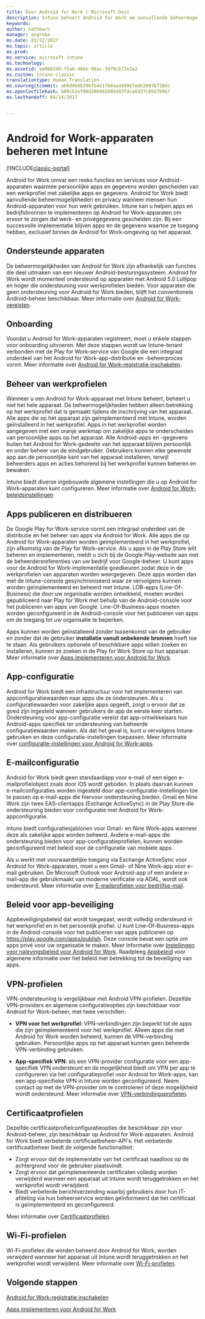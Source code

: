 ```yaml
---
title: Over Android for Work | Microsoft Docs
description: Intune beheert Android for Work om aanvullende beheermogelijkheden en privacy te leveren wanneer mensen hun Android-apparaten voor hun werk gebruiken.
keywords: 
author: nathbarn
manager: angrobe
ms.date: 03/22/2017
ms.topic: article
ms.prod: 
ms.service: microsoft-intune
ms.technology: 
ms.assetid: aa0002d9-f5a0-466e-98ac-3970cb77e3a2
ms.custom: intune-classic
translationtype: Human Translation
ms.sourcegitcommit: ab6d9b6b296fb4e1fb0aaa9496fede28976728dc
ms.openlocfilehash: b00cb3af00d20b091b9b443fdce6d37c89d769b7
ms.lasthandoff: 04/14/2017


---
```


# <a name="manage-android-for-work-devices-with-intune"></a>Android for Work-apparaten beheren met Intune

[!INCLUDE[classic-portal](../includes/classic-portal.md)]

Android for Work omvat een reeks functies en services voor Android-apparaten waarmee persoonlijke apps en gegevens worden gescheiden van een werkprofiel met zakelijke apps en gegevens. Android for Work biedt aanvullende beheermogelijkheden en privacy wanneer mensen hun Android-apparaten voor hun werk gebruiken. Intune kan u helpen apps en bedrijfsbronnen te implementeren op Android for Work-apparaten om ervoor te zorgen dat werk- en privégegevens gescheiden zijn. Bij een succesvolle implementatie blijven apps en de gegevens waartoe ze toegang hebben, exclusief binnen de Android for Work-omgeving op het apparaat.

## <a name="supported-devices"></a>Ondersteunde apparaten

De beheermogelijkheden van Android for Work zijn afhankelijk van functies die deel uitmaken van een nieuwer Android-besturingssysteem. Android for Work wordt momenteel ondersteund op apparaten met Android 5.0 Lollipop en hoger die ondersteuning voor werkprofielen bieden. Voor apparaten die geen ondersteuning voor Android for Work bieden, blijft het conventionele Android-beheer beschikbaar. Meer informatie over [Android for Work-vereisten](https://support.google.com/work/android/answer/6174145?hl=en&ref_topic=6151012).

## <a name="onboarding"></a>Onboarding

Voordat u Android for Work-apparaten registreert, moet u enkele stappen voor onboarding uitvoeren. Met deze stappen wordt uw Intune-tenant verbonden met de Play for Work-service van Google die een integraal onderdeel van het Android for Work-app-distributie en -beheerproces vormt. Meer informatie over [Android for Work-registratie inschakelen](https://docs.microsoft.com/intune/deploy-use/set-up-android-for-work).

## <a name="work-profile-management"></a>Beheer van werkprofielen

Wanneer u een Android for Work-apparaat met Intune beheert, beheert u niet het hele apparaat. De beheermogelijkheden hebben alleen betrekking op het werkprofiel dat is gemaakt tijdens de inschrijving van het apparaat. Alle apps die op het apparaat zijn geïmplementeerd met Intune, worden geïnstalleerd in het werkprofiel. Apps in het werkprofiel worden aangegeven met een oranje werkmap om zakelijke apps te onderscheiden van persoonlijke apps op het apparaat. Alle Android-apps en -gegevens buiten het Android for Work-gedeelte van het apparaat blijven persoonlijk en onder beheer van de eindgebruiker. Gebruikers kunnen elke gewenste app aan de persoonlijke kant van het apparaat installeren, terwijl beheerders apps en acties behorend bij het werkprofiel kunnen beheren en bewaken.

Intune biedt diverse ingebouwde algemene instellingen die u op Android for Work-apparaten kunt configureren. Meer informatie over [Android for Work-beleidsinstellingen](android-for-work-policy-settings-in-microsoft-intune.md)

## <a name="app-publishing-and-distribution"></a>Apps publiceren en distribueren

De Google Play for Work-service vormt een integraal onderdeel van de distributie en het beheer van apps via Android for Work. Alle apps die op Android for Work-apparaten worden geïmplementeerd in het werkprofiel, zijn afkomstig van de Play for Work-service. Als u apps in de Play Store wilt beheren en implementeren, meldt u zich bij de Google Play-website aan met de beheerdersreferenties van uw bedrijf voor Google-beheer. U kunt apps voor de Android for Work-implementatie goedkeuren zodat deze in de werkprofielen van apparaten worden weergegeven. Deze apps worden dan met de Intune-console gesynchroniseerd waar ze vervolgens kunnen worden geïmplementeerd en beheerd met Intune. LOB-apps (Line-Of-Business) die door uw organisatie worden ontwikkeld, moeten worden gepubliceerd naar Play for Work met behulp van de Android-console voor het publiceren van apps van Google. Line-Of-Business-apps moeten worden geconfigureerd in de Android-console voor het publiceren van apps om de toegang tot uw organisatie te beperken.

Apps kunnen worden geïnstalleerd zonder tussenkomst van de gebruiker en zonder dat de gebruiker **installatie vanuit onbekende bronnen** hoeft toe te staan. Als gebruikers optionele of beschikbare apps willen zoeken en installeren, kunnen ze zoeken in de Play for Work Store op hun apparaat. Meer informatie over [Apps implementeren voor Android for Work](https://docs.microsoft.com/intune/deploy-use/android-for-work-apps).

## <a name="app-configuration"></a>App-configuratie

Android for Work biedt een infrastructuur voor het implementeren van appconfiguratiewaarden naar apps die ze ondersteunen. Als u configuratiewaarden voor zakelijke apps opgeeft, zorgt u ervoor dat ze goed zijn ingesteld wanneer gebruikers de app de eerste keer starten. Ondersteuning voor app-configuratie vereist dat app-ontwikkelaars hun Android-apps specifiek ter ondersteuning van beheerde configuratiewaarden maken. Als dat het geval is, kunt u vervolgens Intune gebruiken en deze configuratie-instellingen toepassen. Meer informatie over [configuratie-instellingen voor Android for Work-apps](afw-app-configuration-policy.md).

## <a name="email-configuration"></a>E-mailconfiguratie

Android for Work biedt geen standaardapp voor e-mail of een eigen e-mailprofielobject zoals door iOS wordt geboden. In plaats daarvan kunnen e-mailconfiguraties worden ingesteld door app-configuratie-instellingen toe te passen op e-mail-apps die hiervoor ondersteuning bieden. Gmail en Nine Work zijn twee EAS-clientapps (Exchange ActiveSync) in de Play Store die ondersteuning bieden voor configuratie met Android for Work-appconfiguratie.

Intune biedt configuratiesjablonen voor Gmail- en Nine Work-apps wanneer deze als zakelijke apps worden beheerd. Andere e-mail-apps die ondersteuning bieden voor app-configuratieprofielen, kunnen worden geconfigureerd met beleid voor de configuratie van mobiele apps.

Als u werkt met voorwaardelijke toegang via Exchange ActiveSync voor Android for Work-apparaten, moet u een Gmail- of Nine Work-app voor e-mail gebruiken. De Microsoft Outlook voor Android-app of een andere e-mail-app die gebruikmaakt van moderne verificatie via ADAL, wordt ook ondersteund. Meer informatie over [E-mailprofielen voor bedrijfse-mail](configure-access-to-corporate-email-using-email-profiles-with-microsoft-intune.md).

## <a name="app-protection-policies"></a>Beleid voor app-beveiliging

Appbeveiligingsbeleid dat wordt toegepast, wordt volledig ondersteund in het werkprofiel en in het persoonlijk profiel. U kunt Line-Of-Business-apps in de Android-console voor het publiceren van apps publiceren op https://play.google.com/apps/publish. Deze console bevat een optie om apps privé voor uw organisatie te maken. Meer informatie over [Instellingen voor nalevingsbeleid voor Android for Work](afw-compliance-policy-settings-in-microsoft-intune.md). Raadpleeg [Appbeleid](protect-app-data-using-mobile-app-management-policies-with-microsoft-intune.md) voor algemene informatie over het beleid met betrekking tot de beveiliging van apps.

## <a name="vpn-profiles"></a>VPN-profielen

VPN-ondersteuning is vergelijkbaar met Android VPN-profielen. Dezelfde VPN-providers en algemene configuratieopties zijn beschikbaar voor Android for Work-beheer, met twee verschillen:

-  **VPN voor het werkprofiel**: VPN-verbindingen zijn beperkt tot de apps die zijn geïmplementeerd voor het werkprofiel. Alleen apps die met Android for Work worden beheerd, kunnen de VPN-verbinding gebruiken. Persoonlijke apps op het apparaat kunnen geen beheerde VPN-verbinding gebruiken.

-  **App-specifiek VPN**: als een VPN-provider configuratie voor een app-specifiek VPN ondersteunt en de mogelijkheid biedt om VPN per app te configureren via het configuratieprofiel voor Android for Work-apps, kan een app-specifieke VPN in Intune worden geconfigureerd. Neem contact op met de VPN-provider om te controleren of deze mogelijkheid wordt ondersteund. Meer informatie over [VPN-verbindingsprofielen](vpn-connections-in-microsoft-intune.md).

## <a name="certificate-profiles"></a>Certificaatprofielen

Dezelfde certificaatprofielconfiguratieopties die beschikbaar zijn voor Android-beheer, zijn beschikbaar op Android for Work-apparaten. Android for Work biedt verbeterde certificaatbeheer-API's. Het verbeterde certificaatbeheer biedt de volgende functionaliteit:

- Zorgt ervoor dat de implementatie van het certificaat naadloos op de achtergrond voor de gebruiker plaatsvindt.
-  Zorgt ervoor dat geïmplementeerde certificaten volledig worden verwijderd wanneer een apparaat uit Intune wordt teruggetrokken en het werkprofiel wordt verwijderd.
-  Biedt verbeterde berichtverzending waarbij gebruikers door hun IT-afdeling via hun beheerservice worden geïnformeerd dat het certificaat is geïmplementeerd en geconfigureerd.

Meer informatie over [Certificaatprofielen](secure-resource-access-with-certificate-profiles.md).

## <a name="wi-fi-profiles"></a>Wi-Fi-profielen

Wi-Fi-profielen die worden beheerd door Android for Work, worden verwijderd wanneer het apparaat uit Intune wordt teruggetrokken en het werkprofiel wordt verwijderd. Meer informatie over [Wi-Fi-profielen](wi-fi-connections-in-microsoft-intune.md).

## <a name="next-steps"></a>Volgende stappen
[Android for Work-registratie inschakelen](https://docs.microsoft.com/intune/deploy-use/set-up-android-for-work)

[Apps implementeren voor Android for Work](https://docs.microsoft.com/intune/deploy-use/android-for-work-apps)


